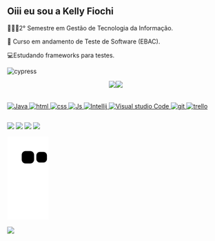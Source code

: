 ## Oiii eu sou a Kelly Fiochi
👩🏻‍🎓2° Semestre em Gestão de Tecnologia da Informação.


📖 Curso em andamento de Teste de Software (EBAC).

💻Estudando frameworks para testes.

![cypress](https://img.shields.io/badge/Cypress-17202C?style=for-the-badge&logo=cypress&logoColor=white)



<div align="center">
  <a href="https://github.com/Kellyfiocchi">
  <img height="180em" src="https://github-readme-stats.vercel.app/api?username=Kellyfiocchi&show_icons=true&theme=dracula&include_all_commits=true&count_private=true"/><img height="180em" src="https://github-readme-stats.vercel.app/api/top-langs/?username=Kellyfiocchi&layout=compact&langs_count=7&theme=dracula"/>
</div>
<div style="display: inline_block"><br>
  
![Java](https://img.shields.io/badge/Java-ED8B00?style=for-the-badge&logo=java&logoColor=white)
![html](https://img.shields.io/badge/HTML-239120?style=for-the-badge&logo=html5&logoColor=white)
![css](https://img.shields.io/badge/CSS-239120?&style=for-the-badge&logo=css3&logoColor=white)
![Js](https://img.shields.io/badge/JavaScript-323330?style=for-the-badge&logo=javascript&logoColor=F7DF1E)
![Intellij](https://img.shields.io/badge/IntelliJ_IDEA-000000.svg?style=for-the-badge&logo=intellij-idea&logoColor=white)
![Visual studio Code](https://img.shields.io/badge/Visual_Studio_Code-0078D4?style=for-the-badge&logo=visual%20studio%20code&logoColor=white)
![git](https://img.shields.io/badge/GIT-E44C30?style=for-the-badge&logo=git&logoColor=white)
![trello](https://img.shields.io/badge/Trello-0052CC?style=for-the-badge&logo=trello&logoColor=white)

</div>
  
  ##
 
<div> 
 
  <a href="https://instagram.com/about_fiocchi" target="_blank"><img src="https://img.shields.io/badge/-Instagram-%23E4405F?style=for-the-badge&logo=instagram&logoColor=white" target="_blank"></a>
 	<a href="https://discord.gg/wagxzStdcR" target="_blank"><img src="https://img.shields.io/badge/Discord-7289DA?style=for-the-badge&logo=discord&logoColor=white" target="_blank"></a> 
  <a href = "mailto:contatorafaballerini@gmail.com"><img src="https://img.shields.io/badge/-Gmail-%23333?style=for-the-badge&logo=gmail&logoColor=white" target="_blank"></a>
  <a href="https://www.linkedin.com/in/kelly-fiochi-937574235/" target="_blank"><img src="https://img.shields.io/badge/-LinkedIn-%230077B5?style=for-the-badge&logo=linkedin&logoColor=white" target="_blank"></a> 
 
  ![Snake animation](https://github.com/rafaballerini/rafaballerini/blob/output/github-contribution-grid-snake.svg)
  
  <img src="https://media.discordapp.net/attachments/974833536114757713/1014957861295640636/picasion.com_d730040688d46965ad70428de8e8cd82.gif">
 
</div>
